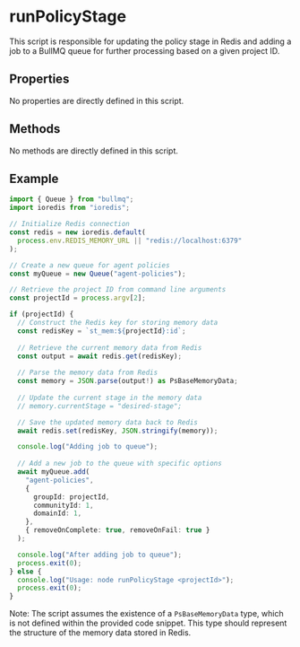# runPolicyStage

This script is responsible for updating the policy stage in Redis and adding a job to a BullMQ queue for further processing based on a given project ID.

## Properties

No properties are directly defined in this script.

## Methods

No methods are directly defined in this script.

## Example

```typescript
import { Queue } from "bullmq";
import ioredis from "ioredis";

// Initialize Redis connection
const redis = new ioredis.default(
  process.env.REDIS_MEMORY_URL || "redis://localhost:6379"
);

// Create a new queue for agent policies
const myQueue = new Queue("agent-policies");

// Retrieve the project ID from command line arguments
const projectId = process.argv[2];

if (projectId) {
  // Construct the Redis key for storing memory data
  const redisKey = `st_mem:${projectId}:id`;
  
  // Retrieve the current memory data from Redis
  const output = await redis.get(redisKey);
  
  // Parse the memory data from Redis
  const memory = JSON.parse(output!) as PsBaseMemoryData;
  
  // Update the current stage in the memory data
  // memory.currentStage = "desired-stage";

  // Save the updated memory data back to Redis
  await redis.set(redisKey, JSON.stringify(memory));

  console.log("Adding job to queue");
  
  // Add a new job to the queue with specific options
  await myQueue.add(
    "agent-policies",
    {
      groupId: projectId,
      communityId: 1,
      domainId: 1,
    },
    { removeOnComplete: true, removeOnFail: true }
  );

  console.log("After adding job to queue");
  process.exit(0);
} else {
  console.log("Usage: node runPolicyStage <projectId>");
  process.exit(0);
}
```

Note: The script assumes the existence of a `PsBaseMemoryData` type, which is not defined within the provided code snippet. This type should represent the structure of the memory data stored in Redis.